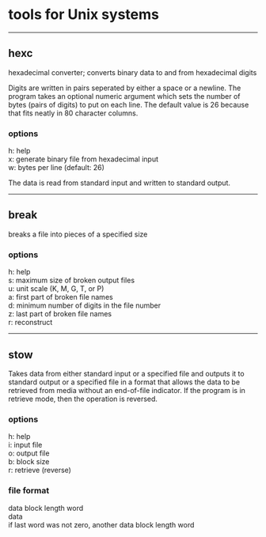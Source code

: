 # tools for Unix systems

_______

## hexc
hexadecimal converter; converts binary data to and from hexadecimal digits

Digits are written in pairs seperated by either a space or a newline. The program takes an optional numeric argument which sets the number of bytes (pairs of digits) to put on each line. The default value is 26 because that fits neatly in 80 character columns.

### options
h: help  
x: generate binary file from hexadecimal input  
w: bytes per line (default: 26)  

The data is read from standard input and written to standard output.

_______

## break
breaks a file into pieces of a specified size

### options
h: help  
s: maximum size of broken output files  
u: unit scale (K, M, G, T, or P)  
a: first part of broken file names  
d: minimum number of digits in the file number  
z: last part of broken file names  
r: reconstruct  

_______

## stow
Takes data from either standard input or a specified file and outputs it to standard output or a specified file in a format that allows the data to be retrieved from media without an end-of-file indicator. If the program is in retrieve mode, then the operation is reversed.

### options
h: help  
i: input file  
o: output file  
b: block size  
r: retrieve (reverse)  

### file format
data block length word  
data  
if last word was not zero, another data block length word  
